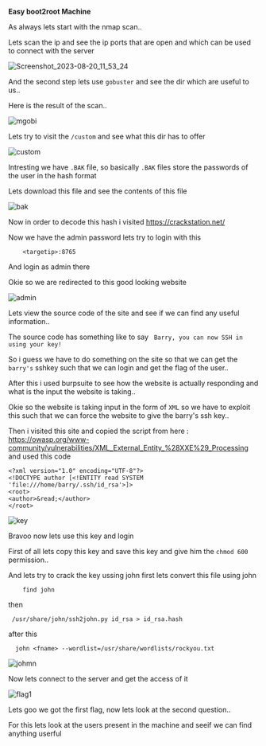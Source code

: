 **Easy boot2root Machine**

As always lets start with the nmap scan..

Lets scan the ip and see the ip ports that are open and which can be used to connect with the server

![Screenshot_2023-08-20_11_53_24](https://github.com/Anirudh-Saxena/Mustacchio-Writeup/assets/73027020/993f42d9-9a86-4f9b-85a9-192739f3fa29)

And the second step lets use `gobuster` and see the dir which are useful to us..

Here is the result of the scan..

![mgobi](https://github.com/Anirudh-Saxena/Mustacchio-Writeup/assets/73027020/5e1e9111-3b40-43de-88f9-193e649ead48)

Lets try to visit the `/custom` and see what this dir has to offer

![custom](https://github.com/Anirudh-Saxena/Mustacchio-Writeup/assets/73027020/0f8ee039-cd4e-45b1-804d-e393fb0ad7da)

Intresting we have `.BAK` file, so basically `.BAK` files store the passwords of the user in the hash format

Lets download this file and see the contents of this file

![bak](https://github.com/Anirudh-Saxena/Mustacchio-Writeup/assets/73027020/2118cf15-7014-42b9-8335-0cb73c5171c2)

Now in order to decode this hash i visited https://crackstation.net/

Now we have the admin password lets try to login with this 


        <targetip>:8765

And login as admin there

Okie so we are redirected to this good looking website

![admin](https://github.com/Anirudh-Saxena/Mustacchio-Writeup/assets/73027020/3ed85d49-0e22-4469-95ed-4c2de2449391)

Lets view the source code of the site and see if we can find any useful information..

The source code has something like to say ` Barry, you can now SSH in using your key!`

So i guess we have to do something on the site so that we can get the `barry's` sshkey such that we can login and get the flag of the user..

After this i used burpsuite to see how the website is actually responding and what is the input the website is taking..

Okie so the website is taking input in the form of `XML` so we have to exploit this such that we can force the website to give the barry's ssh key..


Then i visited this site and copied the script from here : https://owasp.org/www-community/vulnerabilities/XML_External_Entity_%28XXE%29_Processing
and used this code 


    <?xml version="1.0" encoding="UTF-8"?>
    <!DOCTYPE author [<!ENTITY read SYSTEM 'file:///home/barry/.ssh/id_rsa'>]>
    <root>
    <author>&read;</author>
    </root>
![key](https://github.com/Anirudh-Saxena/Mustacchio-Writeup/assets/73027020/c00ae523-bc7b-4045-bbcd-2ec55cd62dd0)



Bravoo now lets use this key and login

First of all lets copy this key and save this key and give him the `chmod 600` permission..

And lets try to crack the key ussing john first lets convert this file using john

        find john

then


     /usr/share/john/ssh2john.py id_rsa > id_rsa.hash

after this

      john <fname> --wordlist=/usr/share/wordlists/rockyou.txt

![johmn](https://github.com/Anirudh-Saxena/Mustacchio-Writeup/assets/73027020/2fe4b0e7-7fec-4ed0-9329-7dcb0666d952)

Now lets connect to the server and get the access of it

![flag1](https://github.com/Anirudh-Saxena/Mustacchio-Writeup/assets/73027020/b6a73eaf-f720-49aa-b4bf-03f4ea75f399)

Lets goo we got the first flag, now lets look at the second question..

For this lets look at the users present in the machine and seeif we  can find anything userful


